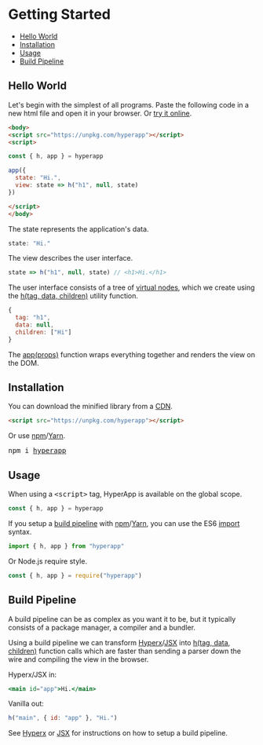 # Getting Started

- [Hello World](#hello-world)
- [Installation](#installation)
- [Usage](#usage)
- [Build Pipeline](#build-pipeline)

## Hello World

Let's begin with the simplest of all programs. Paste the following code in a new html file and open it in your browser. Or [try it online](https://codepen.io/hyperapp/pen/PmjRov?editors=1010).

```html
<body>
<script src="https://unpkg.com/hyperapp"></script>
<script>

const { h, app } = hyperapp

app({
  state: "Hi.",
  view: state => h("h1", null, state)
})

</script>
</body>
```

The state represents the application's data.

```js
state: "Hi."
```

The view describes the user interface.

```js
state => h("h1", null, state) // <h1>Hi.</h1>
```

[Hyperx]: /docs/hyperx.md
[JSX]: /docs/jsx.md

The user interface consists of a tree of [virtual nodes](/docs/core.md#virtual-nodes), which  we create using the [h(tag, data, children)](/docs/api.md#h) utility function.

```js
{
  tag: "h1",
  data: null,
  children: ["Hi"]
}
```

The [app(props)](/docs/api.md#app) function wraps everything together and renders the view on the DOM.

## Installation

You can download the minified library from a [CDN](https://unpkg.com/hyperapp).

```html
<script src="https://unpkg.com/hyperapp"></script>
```

[npm]: https://www.npmjs.com
[Yarn]: https://yarnpkg.com

Or use [npm]/[Yarn].

<pre>
npm i <a href="https://www.npmjs.com/package/hyperapp">hyperapp</a>
</pre>

## Usage

When using a <samp>\<script\></samp> tag, HyperApp is available on the global scope.

```js
const { h, app } = hyperapp
```

If you setup a [build pipeline](#build-pipeline) with [npm]/[Yarn], you can use the ES6 [import](https://developer.mozilla.org/en-US/docs/Web/JavaScript/Reference/Statements/import) syntax.

```jsx
import { h, app } from "hyperapp"
```

Or Node.js require style.

```js
const { h, app } = require("hyperapp")
```

## Build Pipeline

[Babel]: https://github.com/babel/babel
[Buble]: https://gitlab.com/Rich-Harris/buble
[Browserify]: https://github.com/substack/node-browserify
[Webpack]: https://github.com/webpack/webpack
[Rollup]: https://github.com/rollup/rollup

A build pipeline can be as complex as you want it to be, but it typically consists of a package manager, a compiler and a bundler.

Using a build pipeline we can transform [Hyperx]/[JSX] into [h(tag, data, children)](/docs/api.md#h) function calls which are faster than sending a parser down the wire and compiling the view in the browser.

Hyperx/JSX in:

```jsx
<main id="app">Hi.</main>
```

Vanilla out:

```jsx
h("main", { id: "app" }, "Hi.")
```

See [Hyperx] or [JSX] for instructions on how to setup a build pipeline.

